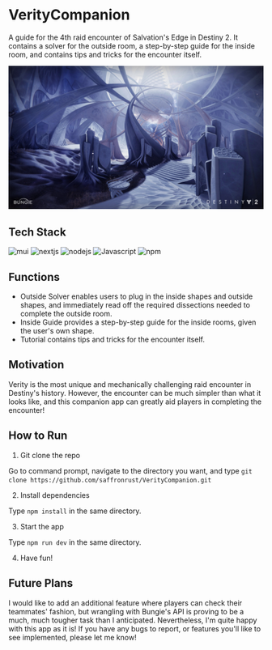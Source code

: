 # VerityCompanion
A guide for the 4th raid encounter of Salvation's Edge in Destiny 2. It contains a solver for the outside room, a step-by-step guide for the inside room, and contains tips and tricks for the encounter itself.

![Background](https://github.com/saffronrust/VerityCompanion/blob/main/src/images/background.jpg)

## Tech Stack
<div>
<img src = "http://img.shields.io/badge/Material UI-007FFF?style=flat-square&logo=mui&logoColor=black" alt = "mui">
<img src = "http://img.shields.io/badge/Next JS-FFFFFF?style=flat-square&logo=nextdotjs&logoColor=black" alt = "nextjs">
<img src = "http://img.shields.io/badge/nodejs-339933?style=flat-square&logo=nodedotjs&logoColor=black" alt = "nodejs">
<img src="http://img.shields.io/badge/Javascript-fcd400?style=flat-square&logo=javascript&logoColor=black" alt="Javascript">
<img src = "http://img.shields.io/badge/npm-CB3837?style=flat-square&logo=npm&logoColor=black" alt = "npm">
</div>

## Functions
- Outside Solver enables users to plug in the inside shapes and outside shapes, and immediately read off the required dissections needed to complete the outside room.
- Inside Guide provides a step-by-step guide for the inside rooms, given the user's own shape.
- Tutorial contains tips and tricks for the encounter itself.

## Motivation
Verity is the most unique and mechanically challenging raid encounter in Destiny's history. However, the encounter can be much simpler than what it looks like, and this companion app can greatly aid players in completing the encounter!

## How to Run
1. Git clone the repo
 
Go to command prompt, navigate to the directory you want, and type `git clone https://github.com/saffronrust/VerityCompanion.git`

2. Install dependencies

Type `npm install` in the same directory.

3. Start the app

Type `npm run dev` in the same directory.

4. Have fun!

## Future Plans
I would like to add an additional feature where players can check their teammates' fashion, but wrangling with Bungie's API is proving to be a much, much tougher task than I anticipated. Nevertheless, I'm quite happy with this app as it is! If you have any bugs to report, or features you'll like to see implemented, please let me know!
